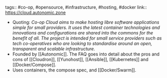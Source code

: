 tags:: #co-op, #opensource, #infrastructure, #hosting, #docker
link:: https://cloud.autonomic.zone

- Quoting: *Co-op Cloud aims to make hosting libre software applications simple for small providers. It uses the latest container technologies and innovations and configurations are shared into the commons for the benefit of all. The project is intended for small service providers such as tech co-operatives who are looking to standardise around an open, transparent and scalable infrastructure.*
- Founded by [[Autonomic]]. The FAQ goes into detail about the pros and cons of [[Cloudron]], [[Yunohost]], [[Ansible]], [[Kubernetes]] and [[Docker/Compose]].
- Uses containers, the compose spec, and [[Docker/Swarm]].